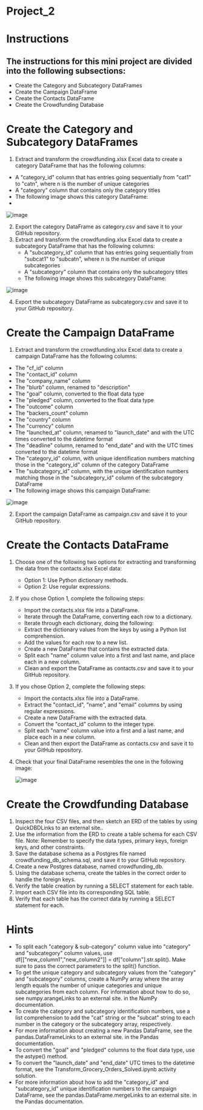 # Project_2

# Instructions
## The instructions for this mini project are divided into the following subsections:
- Create the Category and Subcategory DataFrames
- Create the Campaign DataFrame
- Create the Contacts DataFrame
- Create the Crowdfunding Database

# Create the Category and Subcategory DataFrames
1. Extract and transform the crowdfunding.xlsx Excel data to create a category DataFrame that has the following columns:
- A "category_id" column that has entries going sequentially from "cat1" to "catn", where n is the number of unique categories
- A "category" column that contains only the category titles
- The following image shows this category DataFrame:
- 
![image](https://github.com/BrennanB572/Project_2/assets/114636599/77b870ae-66a2-4e2b-b961-e3046a002b35)

2. Export the category DataFrame as category.csv and save it to your GitHub repository.
3. Extract and transform the crowdfunding.xlsx Excel data to create a subcategory DataFrame that has the following columns:
   - A "subcategory_id" column that has entries going sequentially from "subcat1" to "subcatn", where n is the number of unique subcategories
   - A "subcategory" column that contains only the subcategory titles
   - The following image shows this subcategory DataFrame:
     
![image](https://github.com/BrennanB572/Project_2/assets/114636599/f80dab05-4348-4dc1-b9b0-75bff07a20c0)

4. Export the subcategory DataFrame as subcategory.csv and save it to your GitHub repository.

# Create the Campaign DataFrame
1. Extract and transform the crowdfunding.xlsx Excel data to create a campaign DataFrame has the following columns:
- The "cf_id" column
- The "contact_id" column
- The "company_name" column
- The "blurb" column, renamed to "description"
- The "goal" column, converted to the float data type
- The "pledged" column, converted to the float data type
- The "outcome" column
- The "backers_count" column
- The "country" column
- The "currency" column
- The "launched_at" column, renamed to "launch_date" and with the UTC times converted to the datetime format
- The "deadline" column, renamed to "end_date" and with the UTC times converted to the datetime format
- The "category_id" column, with unique identification numbers matching those in the "category_id" column of the category DataFrame
- The "subcategory_id" column, with the unique identification numbers matching those in the "subcategory_id" column of the subcategory DataFrame
- The following image shows this campaign DataFrame:
  
![image](https://github.com/BrennanB572/Project_2/assets/114636599/d4c668dd-eb25-4b44-b81d-9d326f0045dc)

2. Export the campaign DataFrame as campaign.csv and save it to your GitHub repository.
   
# Create the Contacts DataFrame

1. Choose one of the following two options for extracting and transforming the data from the contacts.xlsx Excel data:
   - Option 1: Use Python dictionary methods.
   - Option 2: Use regular expressions.

2. If you chose Option 1, complete the following steps:
   - Import the contacts.xlsx file into a DataFrame.
   - Iterate through the DataFrame, converting each row to a dictionary.
   - Iterate through each dictionary, doing the following:
   - Extract the dictionary values from the keys by using a Python list comprehension.
   - Add the values for each row to a new list.
   - Create a new DataFrame that contains the extracted data.
   - Split each "name" column value into a first and last name, and place each in a new column.
   - Clean and export the DataFrame as contacts.csv and save it to your GitHub repository.

3. If you chose Option 2, complete the following steps:
   - Import the contacts.xlsx file into a DataFrame.
   - Extract the "contact_id", "name", and "email" columns by using regular expressions.
   - Create a new DataFrame with the extracted data.
   - Convert the "contact_id" column to the integer type.
   - Split each "name" column value into a first and a last name, and place each in a new column.
   - Clean and then export the DataFrame as contacts.csv and save it to your GitHub repository.

4. Check that your final DataFrame resembles the one in the following image:

   ![image](https://github.com/BrennanB572/Project_2/assets/114636599/39aecb12-2950-4a16-92b1-c32298d705e0)

# Create the Crowdfunding Database

1. Inspect the four CSV files, and then sketch an ERD of the tables by using QuickDBDLinks to an external site..
2. Use the information from the ERD to create a table schema for each CSV file.
   Note: Remember to specify the data types, primary keys, foreign keys, and other constraints.
3. Save the database schema as a Postgres file named crowdfunding_db_schema.sql, and save it to your GitHub repository.
4. Create a new Postgres database, named crowdfunding_db.
5. Using the database schema, create the tables in the correct order to handle the foreign keys.
6. Verify the table creation by running a SELECT statement for each table.
7. Import each CSV file into its corresponding SQL table.
8. Verify that each table has the correct data by running a SELECT statement for each.

# Hints
- To split each "category & sub-category" column value into "category" and "subcategory" column values, use df[["new_column1","new_column2"]] = df["column"].str.split(). Make 
  sure to pass the correct parameters to the split() function.
- To get the unique category and subcategory values from the "category" and "subcategory" columns, create a NumPy array where the array length equals the number of unique 
  categories and unique subcategories from each column. For information about how to do so, see numpy.arangeLinks to an external site. in the NumPy documentation.
- To create the category and subcategory identification numbers, use a list comprehension to add the "cat" string or the "subcat" string to each number in the category or the 
  subcategory array, respectively.
- For more information about creating a new Pandas DataFrame, see the pandas.DataFrameLinks to an external site. in the Pandas documentation.
- To convert the "goal" and "pledged" columns to the float data type, use the astype() method.
- To convert the "launch_date" and "end_date" UTC times to the datetime format, see the Transform_Grocery_Orders_Solved.ipynb activity solution.
- For more information about how to add the "category_id" and "subcategory_id" unique identification numbers to the campaign DataFrame, see the pandas.DataFrame.mergeLinks to 
  an external site. in the Pandas documentation.




